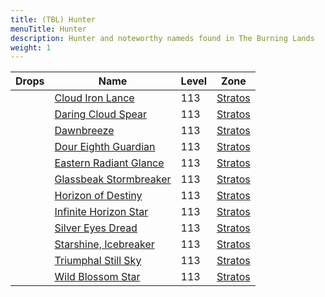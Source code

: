 ```yaml
---
title: (TBL) Hunter
menuTitle: Hunter
description: Hunter and noteworthy nameds found in The Burning Lands
weight: 1
---
```


Drops|Name|Level|Zone
---|---|---|---
||[Cloud Iron Lance](cloud_iron_lance)|113|[Stratos](/en/tbl/exploration/stratos)
||[Daring Cloud Spear](daring_cloud_spear)|113|[Stratos](/en/tbl/exploration/stratos)
||[Dawnbreeze](dawnbreeze)|113|[Stratos](/en/tbl/exploration/stratos)
||[Dour Eighth Guardian](dour_eighth_guardian)|113|[Stratos](/en/tbl/exploration/stratos)
||[Eastern Radiant Glance](eastern_radiant_glance)|113|[Stratos](/en/tbl/exploration/stratos)
||[Glassbeak Stormbreaker](glassbeak_stormbreaker)|113|[Stratos](/en/tbl/exploration/stratos)
||[Horizon of Destiny](horizon_of_destiny)|113|[Stratos](/en/tbl/exploration/stratos)
||[Infinite Horizon Star](infinite_horizon_star)|113|[Stratos](/en/tbl/exploration/stratos)
||[Silver Eyes Dread](silver_eyes_dread)|113|[Stratos](/en/tbl/exploration/stratos)
||[Starshine, Icebreaker](starshine_icebreaker)|113|[Stratos](/en/tbl/exploration/stratos)
||[Triumphal Still Sky](triumphal_still_sky)|113|[Stratos](/en/tbl/exploration/stratos)
||[Wild Blossom Star](wild_blossom_star)|113|[Stratos](/en/tbl/exploration/stratos)